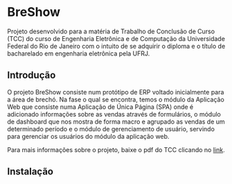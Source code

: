 # BreShow
  Projeto desenvolvido para a matéria de Trabalho de Conclusão de Curso (TCC) do curso de Engenharia Eletrônica e de Computação da Universidade Federal do Rio de Janeiro com o intuito de se adquirir o diploma e o título de bacharelado em engenharia eletrônica pela UFRJ. 
## Introdução
  O projeto BreShow consiste num protótipo de ERP voltado inicialmente para a área de brechó. Na fase o qual se encontra, temos o módulo da Aplicação Web que consiste numa Aplicação de Única Página (SPA) onde é adicionado informações sobre as vendas através de formulários, o módulo de dashboard que nos mostra de forma macro e agrupado as vendas de um determinado período e o módulo de gerenciamento de usuário, servindo para gerenciar os usuários do módulo da aplicação web.

  Para mais informações sobre o projeto, baixe o pdf do TCC clicando no [link](https://github.com/VenancioIgrejas/BreShow/blob/master/ProjetoFinalUfrjBreShow.pdf).
## Instalação
